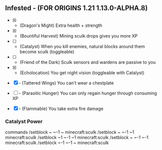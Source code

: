 ## Infested - (FOR ORIGINS 1.21 1.13.0-ALPHA.8)
-   [x] + (Dragon's Might) Extra health + strength
-   [x] + (Bountiful Harvest) Mining sculk drops gives you more XP
-   [ ] + (Catalyst) When you kill enemies, natural blocks around them become sculk (toggleable)
-   [ ] + (Friend of the Dark) Sculk sensors and wardens are passive to you
-   [x] + (Echolocation) You get night vision (toggleable with Catalyst)

-   [x] \- (Tattered Wings) You can't wear a chestplate
-   [ ] \- (Parasitic Hunger) You can only regain hunger through consuming XP
-   [x] \- (Flammable) You take extra fire damage

### Catalyst Power

commands
/setblock ~ ~-1 ~ minecraft:sculk
/setblock ~ ~-1 ~1 minecraft:sculk
/setblock ~1 ~-1 ~1 minecraft:sculk
/setblock ~ ~-1 ~-1 minecraft:sculk
/setblock ~-1 ~-1 ~ minecraft:sculk
